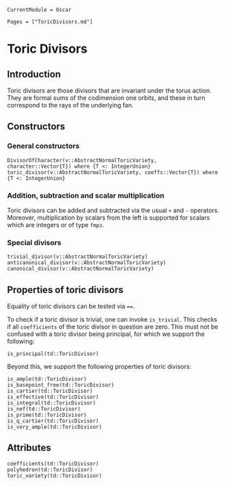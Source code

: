 ```@meta
CurrentModule = Oscar
```

```@contents
Pages = ["ToricDivisors.md"]
```


# Toric Divisors

## Introduction

Toric divisors are those divisors that are invariant under the torus action.
They are formal sums of the codimension one orbits, and these in turn
correspond to the rays of the underlying fan.


## Constructors

### General constructors

```@docs
DivisorOfCharacter(v::AbstractNormalToricVariety, character::Vector{T}) where {T <: IntegerUnion}
toric_divisor(v::AbstractNormalToricVariety, coeffs::Vector{T}) where {T <: IntegerUnion}
```

### Addition, subtraction and scalar multiplication

Toric divisors can be added and subtracted via the usual `+` and `-`
operators. Moreover, multiplication by scalars from the left is supported
for scalars which are integers or of type `fmpz`.

### Special divisors

```@docs
trivial_divisor(v::AbstractNormalToricVariety)
anticanonical_divisor(v::AbstractNormalToricVariety)
canonical_divisor(v::AbstractNormalToricVariety)
```


## Properties of toric divisors

Equality of toric divisors can be tested via `==`.

To check if a toric divisor is trivial, one can invoke `is_trivial`.
This checks if all `coefficients` of the toric divisor in question
are zero. This must not be confused with a toric divisor being principal,
for which we support the following:
```@docs
is_principal(td::ToricDivisor)
```
Beyond this, we support the following properties of toric divisors:
```@docs
is_ample(td::ToricDivisor)
is_basepoint_free(td::ToricDivisor)
is_cartier(td::ToricDivisor)
is_effective(td::ToricDivisor)
is_integral(td::ToricDivisor)
is_nef(td::ToricDivisor)
is_prime(td::ToricDivisor)
is_q_cartier(td::ToricDivisor)
is_very_ample(td::ToricDivisor)
```


## Attributes

```@docs
coefficients(td::ToricDivisor)
polyhedron(td::ToricDivisor)
toric_variety(td::ToricDivisor)
```
